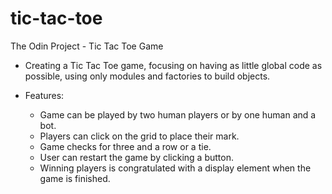 # tic-tac-toe
The Odin Project - Tic Tac Toe Game

- Creating a Tic Tac Toe game, focusing on having as little global code as possible, using only modules and factories to build objects.

- Features:
  - Game can be played by two human players or by one human and a bot.
  - Players can click on the grid to place their mark.
  - Game checks for three and a row or a tie.
  - User can restart the game by clicking a button.
  - Winning players is congratulated with a display element when the game is finished.
